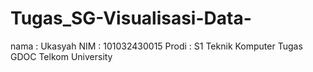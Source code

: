 # Tugas_SG-Visualisasi-Data-
nama   : Ukasyah
NIM    : 101032430015
Prodi  : S1 Teknik Komputer
Tugas GDOC Telkom University
